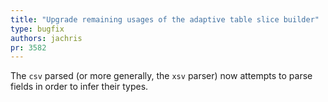 ```yaml
---
title: "Upgrade remaining usages of the adaptive table slice builder"
type: bugfix
authors: jachris
pr: 3582
---
```


The `csv` parsed (or more generally, the `xsv` parser) now attempts to parse
fields in order to infer their types.
